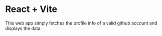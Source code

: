 # React + Vite

This web app simply fetches the profile info of a valid github account and displays the data.
